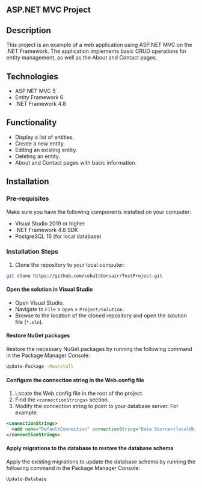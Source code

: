 ## ASP.NET MVC Project

## Description
This project is an example of a web application using ASP.NET MVC on the .NET Framework. 
The application implements basic CRUD operations for entity management, as well as the About and Contact pages.

## Technologies
- ASP.NET MVC 5
- Entity Framework 6
- .NET Framework 4.8

## Functionality
- Display a list of entities.
- Create a new entity.
- Editing an existing entity.
- Deleting an entity.
- About and Contact pages with basic information.

## Installation

### Pre-requisites
Make sure you have the following components installed on your computer:
- Visual Studio 2019 or higher
- .NET Framework 4.8 SDK
- PostgreSQL 16 (for local database)

### Installation Steps
1. Clone the repository to your local computer:
 ```bash 
 git clone https://github.com/cobaltCorsair/TestProject.git
 ```
#### Open the solution in Visual Studio
- Open Visual Studio.
- Navigate to `File` > `Open` > `Project/Solution`.
- Browse to the location of the cloned repository and open the solution file (`*.sln`).

#### Restore NuGet packages
Restore the necessary NuGet packages by running the following command in the Package Manager Console:
```bash
Update-Package -Reinstall
 ```
#### Configure the connection string in the Web.config file
1. Locate the Web.config file in the root of the project.
2. Find the `<connectionStrings>` section.
3. Modify the connection string to point to your database server. For example:

```xml
<connectionStrings>
  <add name="DefaultConnection" connectionString="Data Source=(localdb)\\MSSQLLocalDB;Initial Catalog=YourDatabaseName;Integrated Security=True" providerName="System.Data.SqlClient" />
</connectionStrings>
 ```

#### Apply migrations to the database to restore the database schema
Apply the existing migrations to update the database schema by running the following command in the Package Manager Console:

```bash
Update-Database
